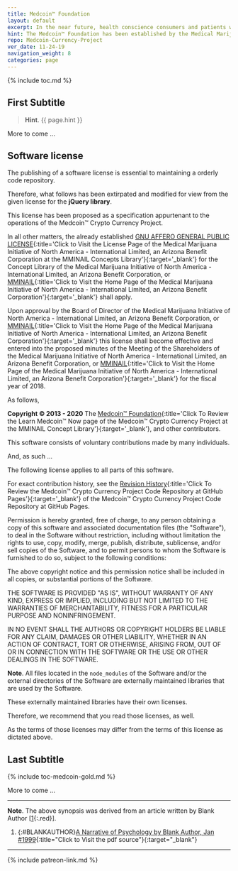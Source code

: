 ```yaml
---
title: Medcoin™ Foundation
layout: default
excerpt: In the near future, health conscience consumers and patients will be able to purchase medical devices and medical services as well as purchase Medmj or Recmj using their Medcoin™ crypto currency of choice ...
hint: The Medcoin™ Foundation has been established by the Medical Marijuana Initiative of North America - International Limited, an Arizona Benefit Corporation, for the purpose of governing the Medcoin™ Crypto Currency Project.
repo: Medcoin-Currency-Project
ver_date: 11-24-19
navigation_weight: 8
categories: page
---
```

{% include toc.md %}

## First Subtitle

> **Hint**. {{ page.hint }}

More to come ...

## Software license

The publishing of a software license is essential to maintaining a orderly code repository.

Therefore, what follows has been extirpated and modified for view from the given license for the **jQuery library**.

This license has been proposed as a specification appurtenant to the operations of the Medcoin™ Crypto Currency Project.

In all other matters, the already established [GNU AFFERO GENERAL PUBLIC LICENSE](https://mminail.github.io/pages/license.htm){:title='Click to Visit the License Page of the Medical Marijuana Initiative of North America - International Limited, an Arizona Benefit Corporation at the MMINAIL Concepts Library'}{:target='_blank'} for the Concept Library of the Medical Marijuana Initiative of North America - International Limited, an Arizona Benefit Corporation, or [MMINAIL](https://mminail.github.io){:title='Click to Visit the Home Page of the Medical Marijuana Initiative of North America - International Limited, an Arizona Benefit Corporation'}{:target='_blank'} shall apply.

Upon approval by the Board of Director of the Medical Marijuana Initiative of North America - International Limited, an Arizona Benefit Corporation, or [MMINAIL](https://mminail.github.io){:title='Click to Visit the Home Page of the Medical Marijuana Initiative of North America - International Limited, an Arizona Benefit Corporation'}{:target='_blank'} this license shall become effective and entered into the proposed minutes of the Meeting of the Shareholders of the Medical Marijuana Initiative of North America - International Limited, an Arizona Benefit Corporation, or [MMINAIL](https://mminail.github.io){:title='Click to Visit the Home Page of the Medical Marijuana Initiative of North America - International Limited, an Arizona Benefit Corporation'}{:target='_blank'} for the fiscal year of 2018.

As follows,

**Copyright ©️ 2013 - 2020** The [Medcoin™ Foundation](https://mminail.github.io/Medcoin/Learn-Medcoin-Now.htm){:title='Click To Review the Learn Medcoin™ Now page of the Medcoin™ Crypto Currency Project at the MMINAIL Concept Library'}{:target='_blank'}, and other contributors.

This software consists of voluntary contributions made by many individuals.

And, as such ...

The following license applies to all parts of this software.

For exact contribution history, see the [Revision History](https://rwebaz.github.io/Medcoin-Crypto-Currency-Project){:title='Click To Review the Medcoin™ Crypto Currency Project Code Repository at GitHub Pages'}{:target='_blank'} of the Medcoin™ Crypto Currency Project Code Repository at GitHub Pages.

Permission is hereby granted, free of charge, to any person obtaining a copy of this software and associated documentation files (the "Software"), to deal in the Software without restriction, including without limitation the rights to use, copy, modify, merge, publish, distribute, sublicense, and/or sell copies of the Software, and to permit persons to whom the Software is furnished to do so, subject to the following conditions:

The above copyright notice and this permission notice shall be included in all copies, or substantial portions of the Software.

THE SOFTWARE IS PROVIDED "AS IS", WITHOUT WARRANTY OF ANY KIND, EXPRESS OR IMPLIED, INCLUDING BUT NOT LIMITED TO THE WARRANTIES OF MERCHANTABILITY, FITNESS FOR A PARTICULAR PURPOSE AND NONINFRINGEMENT.

IN NO EVENT SHALL THE AUTHORS OR COPYRIGHT HOLDERS BE LIABLE FOR ANY CLAIM, DAMAGES OR OTHER LIABILITY, WHETHER IN AN ACTION OF CONTRACT, TORT OR OTHERWISE, ARISING FROM, OUT OF OR IN CONNECTION WITH THE SOFTWARE OR THE USE OR OTHER DEALINGS IN THE SOFTWARE.

**Note**. All files located in the `node_modules` of the Software and/or the external directories of the Software are externally maintained libraries that are used by the Software.

These externally maintained libraries have their own licenses.

Therefore, we recommend that you read those licenses, as well.

As the terms of those licenses may differ from the terms of this license as dictated above.

## Last Subtitle

{% include toc-medcoin-gold.md %}

More to come ...

***

**Note**. The above synopsis was derived from an article written by Blank Author [[1](#BLANKAUTHOR){:.red}].

1. {:#BLANKAUTHOR}[A Narrative of Psychology by Blank Author, Jan #1999](http://cowles.yale.edu/sites/default/files/files/pub/d20/d2069.pdf){:title="Click to Visit the pdf source"}{:target="_blank"}

***

{% include patreon-link.md %}

